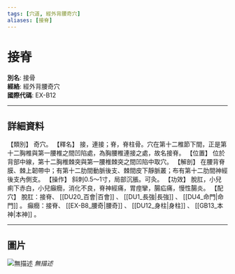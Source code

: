 ```yaml
---
tags: [穴道, 經外背腰奇穴]
aliases: [接脊]
---
```


# 接脊

**別名**: 接骨  
**經絡**: 經外背腰奇穴  
**國際代碼**: EX-B12  

---

## 詳細資料
【類別】
奇穴。
【釋名】
接，連接；脊，脊柱骨。穴在第十二椎節下間，正是第十二胸椎與第一腰椎之間凹陷處，為胸腰椎連接之處，故名接脊。
【位置】
位於背部中線，第十二胸椎棘突與第一腰椎棘突之間凹陷中取穴。
【解剖】
在腰背脊膜、棘上韌帶中；有第十二肋間動脈後支、棘間皮下靜脈叢；布有第十二肋間神經後支內側支。
【操作】
斜刺0.5～1寸，局部沉脹。可灸。
【功效】
脫肛，小兒痢下赤白，小兒癲癇，消化不良，脊神經痛，胃痙攣，腸疝痛，慢性腸炎。
【配穴】
脫肛：接脊、 [[DU20_百會|百會]] 、 [[DU1_長強|長強]] 、 [[DU4_命門|命門]] 。
癲癇：接脊、 [[EX-B8_腰奇|腰奇]] 、 [[DU12_身柱|身柱]] 、 [[GB13_本神|本神]] 。

---

## 圖片
![無描述](https://yibian.hopto.org/pic/shu16/433.gif)
_無描述_

